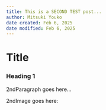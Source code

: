 ```yaml
---
title: This is a SECOND TEST post...
author: Mitsuki Youko
date created: Feb 6, 2025 
date modified: Feb 6, 2025
---
```


# Title

### Heading 1

2ndParagraph goes here...

2ndImage goes here:

<test what its like to put an image here..>